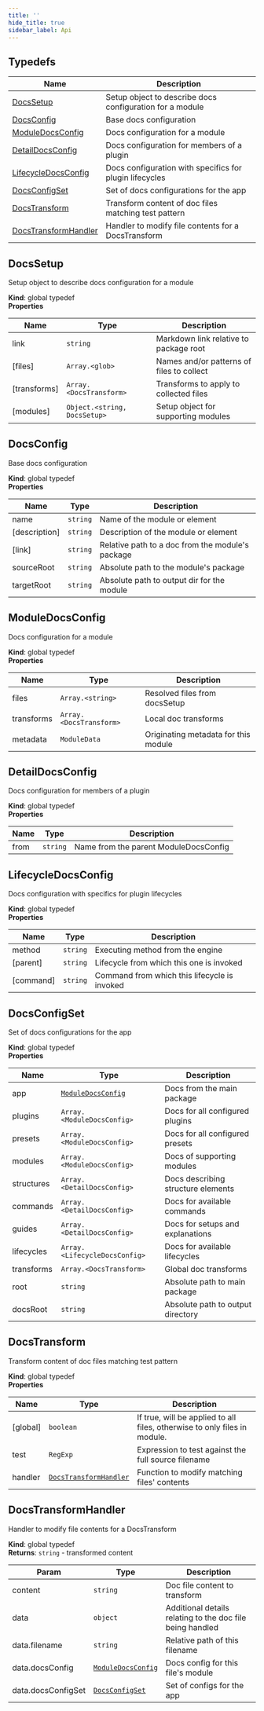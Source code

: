 ```yaml
---
title: ''
hide_title: true
sidebar_label: Api
---
```



## Typedefs

Name | Description
------ | -----------
[DocsSetup] | Setup object to describe docs configuration for a module
[DocsConfig] | Base docs configuration
[ModuleDocsConfig] | Docs configuration for a module
[DetailDocsConfig] | Docs configuration for members of a plugin
[LifecycleDocsConfig] | Docs configuration with specifics for plugin lifecycles
[DocsConfigSet] | Set of docs configurations for the app
[DocsTransform] | Transform content of doc files matching test pattern
[DocsTransformHandler] | Handler to modify file contents for a DocsTransform


## DocsSetup

Setup object to describe docs configuration for a module

**Kind**: global typedef  
**Properties**

| Name | Type | Description |
| --- | --- | --- |
| link | `string` | Markdown link relative to package root |
| \[files\] | `Array.<glob>` | Names and/or patterns of files to collect |
| \[transforms\] | `Array.<DocsTransform>` | Transforms to apply to collected files |
| \[modules\] | `Object.<string, DocsSetup>` | Setup object for supporting modules |


## DocsConfig

Base docs configuration

**Kind**: global typedef  
**Properties**

| Name | Type | Description |
| --- | --- | --- |
| name | `string` | Name of the module or element |
| \[description\] | `string` | Description of the module or element |
| \[link\] | `string` | Relative path to a doc from the module's package |
| sourceRoot | `string` | Absolute path to the module's package |
| targetRoot | `string` | Absolute path to output dir for the module |


## ModuleDocsConfig

Docs configuration for a module

**Kind**: global typedef  
**Properties**

| Name | Type | Description |
| --- | --- | --- |
| files | `Array.<string>` | Resolved files from docsSetup |
| transforms | `Array.<DocsTransform>` | Local doc transforms |
| metadata | `ModuleData` | Originating metadata for this module |


## DetailDocsConfig

Docs configuration for members of a plugin

**Kind**: global typedef  
**Properties**

| Name | Type | Description |
| --- | --- | --- |
| from | `string` | Name from the parent ModuleDocsConfig |


## LifecycleDocsConfig

Docs configuration with specifics for plugin lifecycles

**Kind**: global typedef  
**Properties**

| Name | Type | Description |
| --- | --- | --- |
| method | `string` | Executing method from the engine |
| \[parent\] | `string` | Lifecycle from which this one is invoked |
| \[command\] | `string` | Command from which this lifecycle is invoked |


## DocsConfigSet

Set of docs configurations for the app

**Kind**: global typedef  
**Properties**

| Name | Type | Description |
| --- | --- | --- |
| app | [`ModuleDocsConfig`] | Docs from the main package |
| plugins | `Array.<ModuleDocsConfig>` | Docs for all configured plugins |
| presets | `Array.<ModuleDocsConfig>` | Docs for all configured presets |
| modules | `Array.<ModuleDocsConfig>` | Docs of supporting modules |
| structures | `Array.<DetailDocsConfig>` | Docs describing structure elements |
| commands | `Array.<DetailDocsConfig>` | Docs for available commands |
| guides | `Array.<DetailDocsConfig>` | Docs for setups and explanations |
| lifecycles | `Array.<LifecycleDocsConfig>` | Docs for available lifecycles |
| transforms | `Array.<DocsTransform>` | Global doc transforms |
| root | `string` | Absolute path to main package |
| docsRoot | `string` | Absolute path to output directory |


## DocsTransform

Transform content of doc files matching test pattern

**Kind**: global typedef  
**Properties**

| Name | Type | Description |
| --- | --- | --- |
| \[global\] | `boolean` | If true, will be applied to all files, otherwise to only files in module. |
| test | `RegExp` | Expression to test against the full source filename |
| handler | [`DocsTransformHandler`] | Function to modify matching files' contents |


## DocsTransformHandler

Handler to modify file contents for a DocsTransform

**Kind**: global typedef  
**Returns**: `string` - transformed content  

| Param | Type | Description |
| --- | --- | --- |
| content | `string` | Doc file content to transform |
| data | `object` | Additional details relating to the doc file being handled |
| data.filename | `string` | Relative path of this filename |
| data.docsConfig | [`ModuleDocsConfig`] | Docs config for this file's module |
| data.docsConfigSet | [`DocsConfigSet`] | Set of configs for the app |

<!-- LINKS -->

[DocsSetup]:#docssetup
[DocsConfig]:#docsconfig
[ModuleDocsConfig]:#moduledocsconfig
[DetailDocsConfig]:#detaildocsconfig
[LifecycleDocsConfig]:#lifecycledocsconfig
[DocsConfigSet]:#docsconfigset
[DocsTransform]:#docstransform
[DocsTransformHandler]:#docstransformhandler
[`ModuleDocsConfig`]:#moduledocsconfig
[`DocsTransformHandler`]:#docstransformhandler
[`DocsConfigSet`]:#docsconfigset
